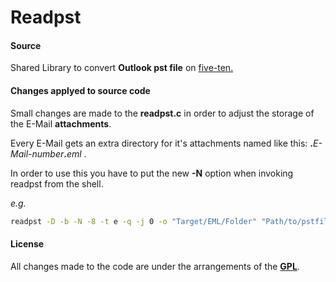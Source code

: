 # Readpst

#### Source

Shared Library to convert **Outlook pst file** on [five-ten.](https://www.five-ten-sg.com/libpst/)

#### Changes applyed to source code

Small changes are made to the **readpst.c** in order to adjust the storage of the E-Mail **attachments**. 

Every E-Mail gets an extra directory for it's attachments named like this: __.__*E-Mail-number*__.__*eml* . 

In order to use this you have to put the new **-N** option when invoking readpst from the shell. 

*e.g.* 

```bash
readpst -D -b -N -8 -t e -q -j 0 -o "Target/EML/Folder" "Path/to/pstfile.pst"
```

#### License

All changes made to the code are under the arrangements of the [**GPL**](https://github.com/SOURCEPARK/Readpst/blob/main/LICENSE).
